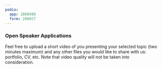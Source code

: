 ```yaml
---
podio:
  app: 2808480
  form: 208927
---
```


### Open Speaker Applications

Feel free to upload a short video of you presenting your selected topic (two
minutes maximum) and any other files you would like to share with us:
portfolio, CV, etc. Note that video quality will not be taken into
consideration.
